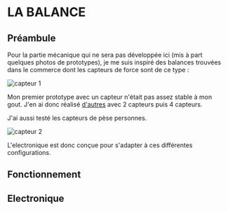 # LA BALANCE

## Préambule

Pour la partie mécanique qui ne sera pas développée ici (mis à part quelques photos de prototypes), je me suis inspiré des balances trouvées dans le commerce dont les capteurs de force sont de ce type :

![capteur 1](/Images/load_beam.png)

Mon premier prototype avec un capteur n'était pas assez stable à mon gout. J'en ai donc réalisé 
[d'autres](Balance/Images/proto_meca.png) avec 2 capteurs puis 4 capteurs. 

J'ai aussi testé les capteurs de pèse personnes.

![capteur 2](/Images/pese_personne.png)

L'electronique est donc conçue pour s'adapter à ces différentes configurations. 

## Fonctionnement


## Electronique
